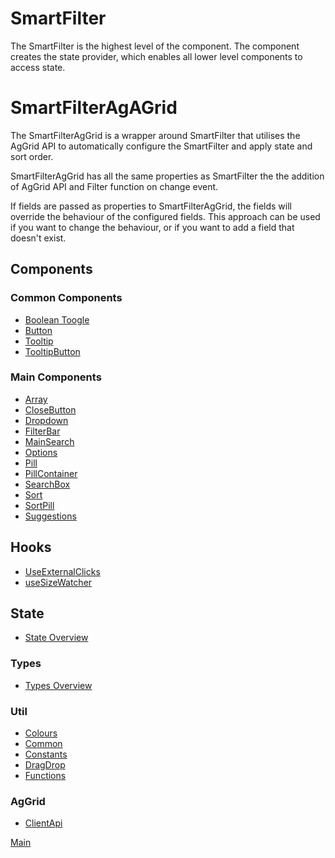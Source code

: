 # SmartFilter
The SmartFilter is the highest level of the component. The component creates the state provider, which enables all lower level components to access state.

# SmartFilterAgAGrid
The SmartFilterAgGrid is a wrapper around SmartFilter that utilises the AgGrid API to automatically configure the SmartFilter and apply state and sort order. 

SmartFilterAgGrid has all the same properties as SmartFilter the the addition of AgGrid API and Filter function on change event. 

If fields are passed as properties to SmartFilterAgGrid, the fields will override the behaviour of the configured fields. This approach can be used if you want to change the behaviour, or if you want to add a field that doesn't exist.

## Components

### Common Components
- [Boolean Toogle](./Components/common/BooleanToggle.md)
- [Button](./Components/common/Button.md)
- [Tooltip](./Components/common/ToolTip.md)
- [TooltipButton](./Components/common/ToolTipButton.md)

### Main Components
- [Array](./Components/Array.md)
- [CloseButton](./Components/CloseButton.md)
- [Dropdown](./Components/Dropdown.md)
- [FilterBar](./Components/FilterBar.md)
- [MainSearch](./Components/MainSearch.md)
- [Options](./Components/Options.md)
- [Pill](./Components/Pill.md)
- [PillContainer](./Components/PillContainer.md)
- [SearchBox](./Components/SearchBox.md)
- [Sort](./Components/CloseButton.md)
- [SortPill](./Components/CloseButton.md)
- [Suggestions](./Components/CloseButton.md)

## Hooks
- [UseExternalClicks](./hooks/UseExternalClicks.md)
- [useSizeWatcher](./hooks/useSizeWatcher.md)

## State
- [State Overview](./state/Overview.md)

### Types
- [Types Overview](./types/Overview.md)

### Util
- [Colours](./util/Colours.md)
- [Common](./util/Common.md)
- [Constants](./util/Constants.md)
- [DragDrop](./util/DragDrop.md)
- [Functions](./types/Functions.md)

### AgGrid
- [ClientApi](./aggrid/ClientApi.md)

[Main](../README.md)
